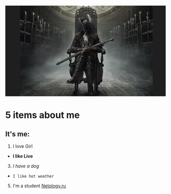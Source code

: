 
![](BB3.png)

# 5 items about me
## It's me:
1. I love Girl
- __I like Live__
3. *I have a dog*
-  `I like hot weather`
5. I'm a student [Netology.ru](https://netology.ru)
